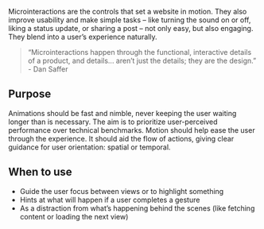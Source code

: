 Microinteractions are the controls that set a website in motion. They also improve usability and make simple tasks – like turning the sound on or off, liking a status update, or sharing a post – not only easy, but also engaging. They blend into a user’s experience naturally.

> “Microinteractions happen through the functional, interactive details of a product, and details... aren’t just the details; they are the design.” - Dan Saffer

## Purpose
Animations should be fast and nimble, never keeping the user waiting longer than is necessary. The aim is to prioritize user-perceived performance over technical benchmarks. Motion should help ease the user through the experience. It should aid the flow of actions, giving clear guidance for user orientation: spatial or temporal.

## When to use
- Guide the user focus between views or to highlight something
- Hints at what will happen if a user completes a gesture
- As a distraction from what’s happening behind the scenes (like fetching content or loading the next view)
